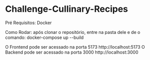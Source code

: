 # Challenge-Cullinary-Recipes

Pré Requisitos:
Docker

Como Rodar:
após clonar o repositório, entre na pasta dele e de o comando:
docker-compose up --build

O Frontend pode ser acessado na porta 5173
http://localhost:5173
O Backend pode ser acessado na porta 3000
http://localhost:3000